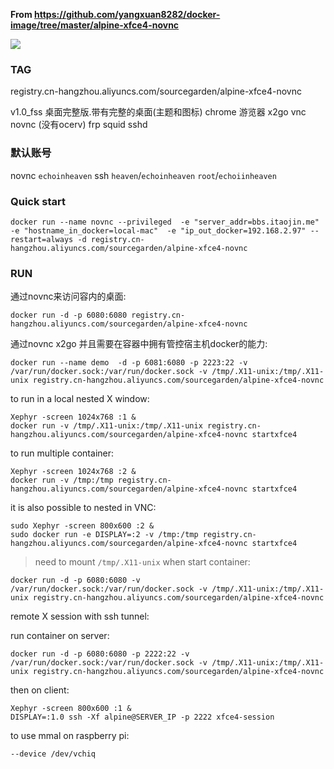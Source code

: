 **From https://github.com/yangxuan8282/docker-image/tree/master/alpine-xfce4-novnc**

![](https://github.com/yangxuan8282/docker-image/raw/master/alpine-xfce4-novnc/chrome_2018-09-23_07-55-15.png)

### TAG

registry.cn-hangzhou.aliyuncs.com/sourcegarden/alpine-xfce4-novnc

v1.0_fss   桌面完整版.带有完整的桌面(主题和图标)  chrome 游览器  x2go   vnc  novnc (没有ocerv)  frp  squid sshd

### 默认账号
novnc  `echoinheaven`
ssh    `heaven`/`echoinheaven`  `root`/`echoiinheaven`


### Quick start

```
docker run --name novnc --privileged  -e "server_addr=bbs.itaojin.me" -e "hostname_in_docker=local-mac"  -e "ip_out_docker=192.168.2.97" --restart=always -d registry.cn-hangzhou.aliyuncs.com/sourcegarden/alpine-xfce4-novnc
```

### RUN

通过novnc来访问容内的桌面:

```
docker run -d -p 6080:6080 registry.cn-hangzhou.aliyuncs.com/sourcegarden/alpine-xfce4-novnc
```

通过novnc  x2go 并且需要在容器中拥有管控宿主机docker的能力:
```
docker run --name demo  -d -p 6081:6080 -p 2223:22 -v /var/run/docker.sock:/var/run/docker.sock -v /tmp/.X11-unix:/tmp/.X11-unix registry.cn-hangzhou.aliyuncs.com/sourcegarden/alpine-xfce4-novnc
```

to run in a local nested X window:

```
Xephyr -screen 1024x768 :1 &
docker run -v /tmp/.X11-unix:/tmp/.X11-unix registry.cn-hangzhou.aliyuncs.com/sourcegarden/alpine-xfce4-novnc startxfce4
```

to run multiple container:

```
Xephyr -screen 1024x768 :2 &
docker run -v /tmp:/tmp registry.cn-hangzhou.aliyuncs.com/sourcegarden/alpine-xfce4-novnc startxfce4
```

it is also possible to nested in VNC:

```
sudo Xephyr -screen 800x600 :2 &
sudo docker run -e DISPLAY=:2 -v /tmp:/tmp registry.cn-hangzhou.aliyuncs.com/sourcegarden/alpine-xfce4-novnc startxfce4
```

> need to mount `/tmp/.X11-unix` when start container:

```
docker run -d -p 6080:6080 -v /var/run/docker.sock:/var/run/docker.sock -v /tmp/.X11-unix:/tmp/.X11-unix registry.cn-hangzhou.aliyuncs.com/sourcegarden/alpine-xfce4-novnc
```

remote X session with ssh tunnel:

run container on server:

```
docker run -d -p 6080:6080 -p 2222:22 -v /var/run/docker.sock:/var/run/docker.sock -v /tmp/.X11-unix:/tmp/.X11-unix registry.cn-hangzhou.aliyuncs.com/sourcegarden/alpine-xfce4-novnc
```

then on client:

```
Xephyr -screen 800x600 :1 &
DISPLAY=:1.0 ssh -Xf alpine@SERVER_IP -p 2222 xfce4-session
```

to use mmal on raspberry pi:

```
--device /dev/vchiq
```